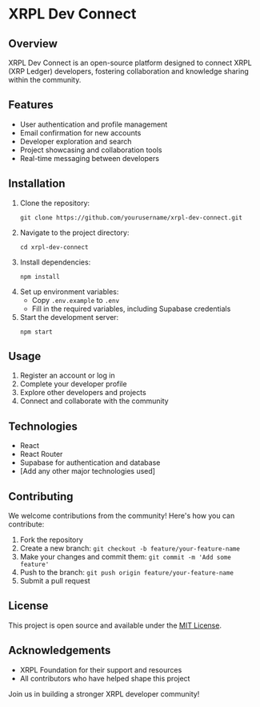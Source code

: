 # XRPL Dev Connect

## Overview
XRPL Dev Connect is an open-source platform designed to connect XRPL (XRP Ledger) developers, fostering collaboration and knowledge sharing within the community.

## Features
- User authentication and profile management
- Email confirmation for new accounts
- Developer exploration and search
- Project showcasing and collaboration tools
- Real-time messaging between developers

## Installation
1. Clone the repository:
   ```
   git clone https://github.com/yourusername/xrpl-dev-connect.git
   ```
2. Navigate to the project directory:
   ```
   cd xrpl-dev-connect
   ```
3. Install dependencies:
   ```
   npm install
   ```
4. Set up environment variables:
   - Copy `.env.example` to `.env`
   - Fill in the required variables, including Supabase credentials
5. Start the development server:
   ```
   npm start
   ```

## Usage
1. Register an account or log in
2. Complete your developer profile
3. Explore other developers and projects
4. Connect and collaborate with the community

## Technologies
- React
- React Router
- Supabase for authentication and database
- [Add any other major technologies used]

## Contributing
We welcome contributions from the community! Here's how you can contribute:

1. Fork the repository
2. Create a new branch: `git checkout -b feature/your-feature-name`
3. Make your changes and commit them: `git commit -m 'Add some feature'`
4. Push to the branch: `git push origin feature/your-feature-name`
5. Submit a pull request

## License
This project is open source and available under the [MIT License](LICENSE).

## Acknowledgements
- XRPL Foundation for their support and resources
- All contributors who have helped shape this project

Join us in building a stronger XRPL developer community!

